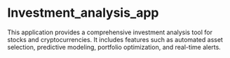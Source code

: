 # Investment_analysis_app
This application provides a comprehensive investment analysis tool for stocks and cryptocurrencies. It includes features such as automated asset selection, predictive modeling, portfolio optimization, and real-time alerts.
